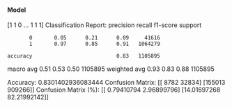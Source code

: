 #### Model
[1 1 0 ... 1 1 1]
Classification Report:
              precision    recall  f1-score   support

           0       0.05      0.21      0.09     41616
           1       0.97      0.85      0.91   1064279

    accuracy                           0.83   1105895
   macro avg       0.51      0.53      0.50   1105895
weighted avg       0.93      0.83      0.88   1105895

Accuracy: 0.8301402936083444
Confusion Matrix:
[[  8782  32834]
 [155013 909266]]
Confusion Matrix (%):
[[ 0.79410794  2.96899796]
 [14.01697268 82.21992142]]
